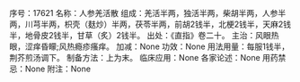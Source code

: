 序号：17621
名称：人参羌活散
组成：羌活半两，独活半两，柴胡半两，人参半两，川芎半两，枳壳（麸炒）半两，茯苓半两，前胡2钱半，北梗2钱半，天麻2钱半，地骨皮2钱半，甘草（炙）2钱半。
出处：《直指》卷二十。
主治：风眼热眼，涩痒昏矇;风热瘾疹瘙痒。
加减：None
功效：None
用法用量：每服1钱半，荆芥煎汤调下。
制备方法：上为末。
临床应用：None
各家论述：None
用药禁忌：None
附注：None
